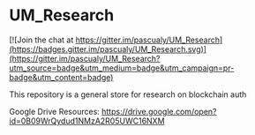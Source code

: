 # UM_Research

[![Join the chat at https://gitter.im/pascualy/UM_Research](https://badges.gitter.im/pascualy/UM_Research.svg)](https://gitter.im/pascualy/UM_Research?utm_source=badge&utm_medium=badge&utm_campaign=pr-badge&utm_content=badge)

This repository is a general store for research on blockchain auth

Google Drive Resources: https://drive.google.com/open?id=0B09WrQydud1NMzA2R05UWC16NXM
